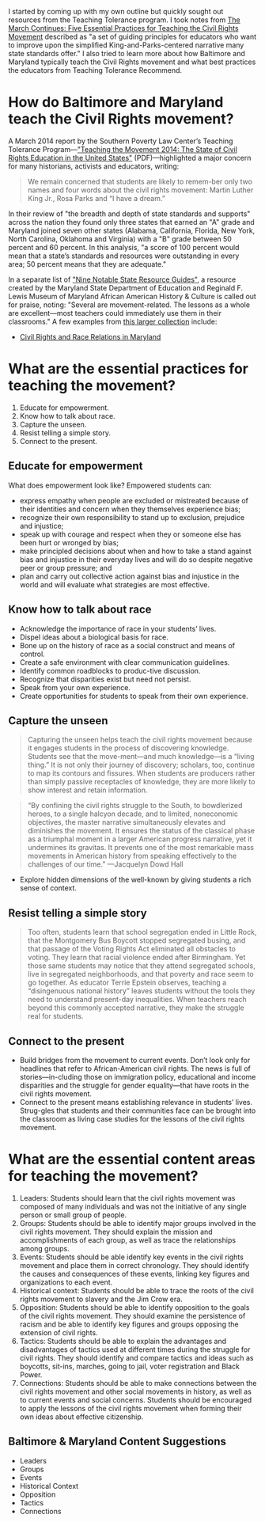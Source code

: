 I started by coming up with my own outline but quickly sought out resources from the Teaching Tolerance program. I took notes from [The March Continues: Five Essential Practices for Teaching the Civil Rights Movement](http://www.tolerance.org/sites/default/files/general/TTM%20Essentials_0.pdf) described as "a set of guiding principles for educators who want to improve upon the simplified King-and-Parks-centered narrative many state standards offer." I also tried to learn more about how Baltimore and Maryland typically teach the Civil Rights movement and what best practices the educators from Teaching Tolerance Recommend.

# How do Baltimore and Maryland teach the Civil Rights movement?

A March 2014 report by the Southern Poverty Law Center’s Teaching Tolerance Program—["Teaching the Movement 2014: The State of Civil Rights Education in the United States"](http://www.tolerance.org/sites/default/files/general/Teaching%20the%20Movement%202014_final_web_0.pdf) (PDF)—highlighted a major concern for many historians, activists and educators, writing:

>We remain concerned that students are likely to remem-ber only two names and four words about the civil rights movement: Martin Luther King Jr., Rosa Parks and “I have a dream.”

In their review of "the breadth and depth of state standards and supports" across the nation they found only three states that earned an "A" grade and Maryland joined seven other states (Alabama, California, Florida, New York, North Carolina, Oklahoma and Virginia) with a "B" grade between 50 percent and 60 percent. In this analysis, "a score of 100 percent would mean that a state’s standards and resources were outstanding in every area; 50 percent means that they are adequate."

In a separate list of ["Nine Notable State Resource Guides"](http://www.tolerance.org/book/nine-notable-state-resource-guides), a resource created by the Maryland State Department of Education and Reginald F. Lewis Museum of Maryland African American History & Culture is called out for praise, noting: "Several are movement-related. The lessons as a whole are excellent—most teachers could immediately use them in their classrooms." A few examples from [this larger collection](http://www.msde.maryland.gov/msde/divisions/instruction/rfl_museum_md.htm) include:

- [Civil Rights and Race Relations in Maryland](http://www.msde.maryland.gov/msde/divisions/instruction/docs_rflm/Civil_Rights_Race_Relations_MD.pdf)

# What are the essential practices for teaching the movement?

1. Educate for empowerment.
2. Know how to talk about race.
3. Capture the unseen.
4. Resist telling a simple story.
5. Connect to the present.

## Educate for empowerment

What does empowerment look like? Empowered students can:

- express empathy when people are excluded or mistreated because of their identities and concern when they themselves experience bias;
- recognize their own responsibility to stand up to exclusion, prejudice and injustice;
- speak up with courage and respect when they or someone else has been hurt or wronged by bias;
- make principled decisions about when and how to take a stand against bias and injustice in their everyday lives and will do so despite negative peer or group pressure; and
- plan and carry out collective action against bias and injustice in the world and will evaluate what strategies are most effective.

## Know how to talk about race

- Acknowledge the importance of race in your students’ lives.
- Dispel ideas about a biological basis for race.
- Bone up on the history of race as a social construct and means of control.
- Create a safe environment with clear communication guidelines.
- Identify common roadblocks to produc-tive discussion.
- Recognize that disparities exist but need not persist.
- Speak from your own experience.
- Create opportunities for students to speak from their own experience.

## Capture the unseen

>Capturing the unseen helps teach the civil rights movement because it engages students in the process of discovering knowledge. Students see that the move-ment—and much knowledge—is a “living thing.” It is not only their journey of discovery; scholars, too, continue to map its contours and fissures. When students are producers rather than simply passive receptacles of knowledge, they are more likely to show interest and retain information.

>“By confining the civil rights struggle to the South, to bowdlerized heroes, to a single halcyon decade, and to limited, noneconomic objectives, the master narrative simultaneously elevates and diminishes the movement. It ensures the status of the classical phase as a triumphal moment in a larger American progress narrative, yet it undermines its gravitas. It prevents one of the most remarkable mass movements in American history from speaking effectively to the challenges of our time.” —Jacquelyn Dowd Hall

-  Explore hidden dimensions of the well-known by giving students a rich sense of context.

## Resist telling a simple story

>Too often, students learn that school segregation ended in Little Rock, that the Montgomery Bus Boycott stopped segregated busing, and that passage of the Voting Rights Act eliminated all obstacles to voting. They learn that racial violence ended after Birmingham. Yet those same students may notice that they attend segregated schools, live in segregated neighborhoods, and that poverty and race seem to go together. As educator Terrie Epstein observes, teaching a “disingenuous national history” leaves students without the tools they need to understand present-day inequalities. When teachers reach beyond this commonly accepted narrative, they make the struggle real for students.

## Connect to the present

- Build bridges from the movement to current events. Don’t look only for headlines that refer to African-American civil rights. The news is full of stories—in-cluding those on immigration policy, educational and income disparities and the struggle for gender equality—that have roots in the civil rights movement.
- Connect to the present means establishing relevance in students’ lives. Strug-gles that students and their communities face can be brought into the classroom as living case studies for the lessons of the civil rights movement.

# What are the essential content areas for teaching the movement?

1. Leaders: Students should learn that the civil rights movement was composed of many individuals and was not the initiative of any single person or small group of people.
2. Groups: Students should be able to identify major groups involved in the civil rights movement. They should explain the mission and accomplishments of each group, as well as trace the relationships among groups.
3. Events: Students should be able identify key events in the civil rights movement and place them in correct chronology. They should identify the causes and consequences of these events, linking key figures and organizations to each event.
4. Historical context: Students should be able to trace the roots of the civil rights movement to slavery and the Jim Crow era.
5. Opposition: Students should be able to identify opposition to the goals of the civil rights movement. They should examine the persistence of racism and be able to identify key figures and groups opposing the extension of civil rights.
6. Tactics: Students should be able to explain the advantages and disadvantages of tactics used at different times during the struggle for civil rights. They should identify and compare tactics and ideas such as boycotts, sit-ins, marches, going to jail, voter registration and Black Power.
7. Connections: Students should be able to make connections between the civil rights movement and other social movements in history, as well as to current events and social concerns. Students should be encouraged to apply the lessons of the civil rights movement when forming their own ideas about effective citizenship.

## Baltimore & Maryland Content Suggestions

- Leaders
- Groups
- Events
- Historical Context
- Opposition
- Tactics
- Connections
